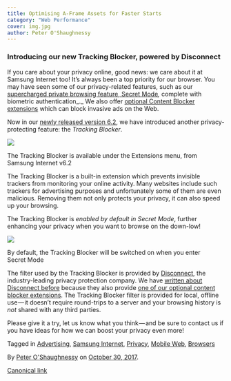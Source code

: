 ```yaml
---
title: Optimising A-Frame Assets for Faster Starts
category: "Web Performance"
cover: img.jpg
author: Peter O'Shaughnessy
---
```


### Introducing our new Tracking Blocker, powered by Disconnect

If you care about your privacy online, good news: we care about it at Samsung Internet too! It’s always been a top priority for our browser. You may have seen some of our privacy-related features, such as our [supercharged private browsing feature, Secret Mode](https://samsunginter.net/docs/secret-mode)_,_ complete with biometric authentication_._ We also offer [optional Content Blocker extensions](https://samsunginter.net/docs/content-blockers) which can block invasive ads on the Web.

Now in our [newly released version 6.2](https://medium.com/samsung-internet-dev/samsung-internet-v6-2-now-stable-ab7f95ed8b4b), we have introduced another privacy-protecting feature: the _Tracking Blocker_.

![](https://cdn-images-1.medium.com/max/800/1*qPO0hgT6iX4Iz7PKh-gJiA.png)

The Tracking Blocker is available under the Extensions menu, from Samsung Internet v6.2

The Tracking Blocker is a built-in extension which prevents invisible trackers from monitoring your online activity. Many websites include such trackers for advertising purposes and unfortunately some of them are even malicious. Removing them not only protects your privacy, it can also speed up your browsing.

The Tracking Blocker is _enabled by default in Secret Mode_, further enhancing your privacy when you want to browse on the down-low!

![](https://cdn-images-1.medium.com/max/800/1*1BZOeRqgZ2f9zVQTRstCYw.png)

By default, the Tracking Blocker will be switched on when you enter Secret Mode

The filter used by the Tracking Blocker is provided by [Disconnect](https://disconnect.me/), the industry-leading privacy protection company. We have [written about Disconnect before](https://medium.com/samsung-internet-dev/introducing-disconnect-for-samsung-internet-f23b29a05463) because they also provide [one of our optional content blocker extensions](https://play.google.com/store/apps/details?id=com.disconnect.samsungcontentblocker). The Tracking Blocker filter is provided for local, offline use — it doesn’t require round-trips to a server and your browsing history is _not_ shared with any third parties.

Please give it a try, let us know what you think — and be sure to contact us if you have ideas for how we can boost your privacy even more!

Tagged in [Advertising](https://medium.com/tag/advertising), [Samsung Internet](https://medium.com/tag/samsung-internet), [Privacy](https://medium.com/tag/privacy), [Mobile Web](https://medium.com/tag/mobile-web), [Browsers](https://medium.com/tag/browsers)

By [Peter O'Shaughnessy](https://medium.com/@poshaughnessy) on [October 30, 2017](https://medium.com/p/c00f118c1151).

[Canonical link](https://medium.com/@poshaughnessy/introducing-our-new-tracking-blocker-powered-by-disconnect-c00f118c1151)
